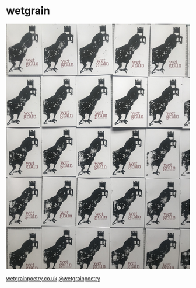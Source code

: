 # wetgrain

![prints](IMG_0683.jpeg)

[wetgrainpoetry.co.uk](wetgrainpoetry.co.uk)
[@wetgrainpoetry](www.instagram.com/wetgrainpoetry)
